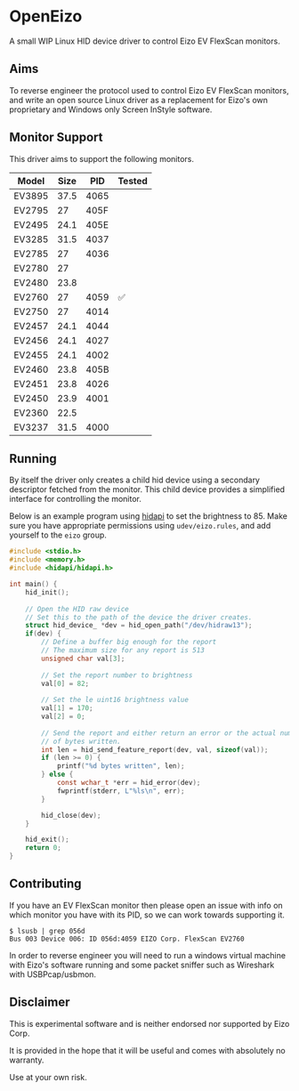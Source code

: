 OpenEizo
========
A small WIP Linux HID device driver to control Eizo EV FlexScan monitors.

Aims
----
To reverse engineer the protocol used to control Eizo EV FlexScan monitors, and write an open source Linux driver as a 
replacement for Eizo's own proprietary and Windows only Screen InStyle software.

Monitor Support
---------------
This driver aims to support the following monitors.

Model   | Size    | PID    | Tested
--------|---------|--------|---------
EV3895  | 37.5    | 4065   |
EV2795  | 27      | 405F   |
EV2495  | 24.1    | 405E   |
EV3285  | 31.5    | 4037   |
EV2785  | 27      | 4036   |
EV2780  | 27      |        |
EV2480  | 23.8    |        |
EV2760  | 27      | 4059   | ✅
EV2750  | 27      | 4014   |
EV2457  | 24.1    | 4044   |
EV2456  | 24.1    | 4027   |
EV2455  | 24.1    | 4002   |
EV2460  | 23.8    | 405B   |
EV2451  | 23.8    | 4026   |
EV2450  | 23.9    | 4001   |
EV2360  | 22.5    |        |
EV3237  | 31.5    | 4000   |

Running
-------
By itself the driver only creates a child hid device using a secondary descriptor fetched from the monitor. This child
device provides a simplified interface for controlling the monitor.

Below is an example program using [hidapi](https://github.com/signal11/hidapi) to set the brightness to 85. Make sure
you have appropriate permissions using `udev/eizo.rules`, and add yourself to the `eizo` group.

```c
#include <stdio.h>
#include <memory.h>
#include <hidapi/hidapi.h>

int main() {
    hid_init();
    
    // Open the HID raw device
    // Set this to the path of the device the driver creates.
    struct hid_device_ *dev = hid_open_path("/dev/hidraw13");
    if(dev) {
        // Define a buffer big enough for the report
        // The maximum size for any report is 513
        unsigned char val[3];
        
        // Set the report number to brightness
        val[0] = 82;
        
        // Set the le uint16 brightness value
        val[1] = 170;
        val[2] = 0;
        
        // Send the report and either return an error or the actual number 
        // of bytes written.
        int len = hid_send_feature_report(dev, val, sizeof(val));
        if (len >= 0) {
            printf("%d bytes written", len);
        } else {
            const wchar_t *err = hid_error(dev);
            fwprintf(stderr, L"%ls\n", err);
        }

        hid_close(dev);
    }

    hid_exit();
    return 0;
}
```

Contributing
------------
If you have an EV FlexScan monitor then please open an issue with info on which monitor you have with its PID, so we can
work towards supporting it.

```shell
$ lsusb | grep 056d
Bus 003 Device 006: ID 056d:4059 EIZO Corp. FlexScan EV2760
```

In order to reverse engineer you will need to run a windows virtual machine with Eizo's software running and some packet
sniffer such as Wireshark with USBPcap/usbmon.

Disclaimer
----------
This is experimental software and is neither endorsed nor supported by Eizo Corp.

It is provided in the hope that it will be useful and comes with absolutely no warranty.

Use at your own risk.

